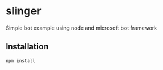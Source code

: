 # slinger
Simple bot example using node and microsoft bot framework

## Installation
```npm install```
